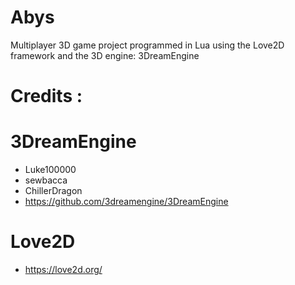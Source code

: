 # Abys
Multiplayer 3D game project programmed in Lua using the Love2D framework and the 3D engine: 3DreamEngine
# Credits :

# 3DreamEngine #
- Luke100000
- sewbacca
- ChillerDragon
- https://github.com/3dreamengine/3DreamEngine

# Love2D #
- https://love2d.org/

